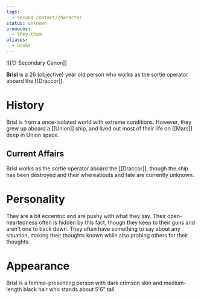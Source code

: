 ```yaml
---
tags:
  - second-contact/character
status: unknown
pronouns:
  - they-them
aliases:
  - boobs
---
```

![[⎋ Secondary Canon]]

**Brisl** is a 26 (objective) year old person who works as the sortie operator aboard the [[Draccor]]. 
# History
Brisl is from a once-isolated world with extreme conditions. However, they grew up aboard a [[Union]] ship, and lived out most of their life on [[Mars]] deep in Union space.
## Current Affairs
Brisl works as the sortie operator aboard the [[Draccor]], though the ship has been destroyed and their whereabouts and fate are currently unknown. 
# Personality
They are a bit eccentric and are pushy with what they say. Their open-heartedness often is hidden by this fact, though they keep to their guns and aren't one to back down. They often have something to say about any situation, making their thoughts known while also probing others for their thoughts. 
# Appearance
Brisl is a femme-presenting person with dark crimson skin and medium-length black hair who stands about 5'6" tall.